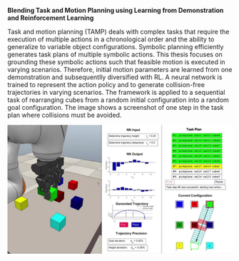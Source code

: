 **Blending Task and Motion Planning using Learning from Demonstration and Reinforcement Learning**


Task and motion planning (TAMP) deals with complex tasks that require the execution of multiple actions in a chronological order and the ability to generalize to variable object configurations. Symbolic planning efficiently generates task plans of multiple symbolic actions. This thesis focuses on grounding these symbolic actions such that feasible motion is executed in varying scenarios. Therefore, initial motion parameters are learned from one demonstration and subsequentlly diversified with RL. A neural network is trained to represent the action policy and to generate collision-free trajectories in varying scenarios. The framework is applied to a sequential task of rearranging cubes from a random initial configuration into a random goal configuration. The image shows a screenshot of one step in the task plan where collisions  must be avoided. 

![TAMP_simluation](https://github.com/domi20u/Projects/blob/master/TAMP%20using%20LfD%20%26%20RL/TAMP_sorting_cubes.jpg)
